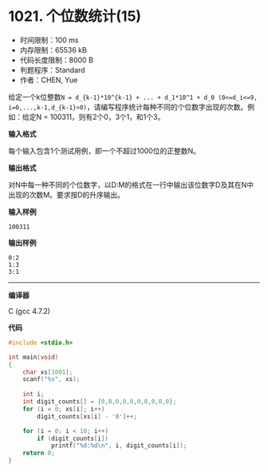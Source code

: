 # 1021. 个位数统计(15)

- 时间限制：100 ms
- 内存限制：65536 kB
- 代码长度限制：8000 B
- 判题程序：Standard
- 作者：CHEN, Yue

给定一个k位整数`N = d_{k-1}*10^{k-1} + ... + d_1*10^1 + d_0 (0<=d_i<=9, i=0,...,k-1,d_{k-1}>0)`，请编写程序统计每种不同的个位数字出现的次数。例如：给定N = 100311，则有2个0，3个1，和1个3。

**输入格式**

每个输入包含1个测试用例，即一个不超过1000位的正整数N。

**输出格式**

对N中每一种不同的个位数字，以D:M的格式在一行中输出该位数字D及其在N中出现的次数M。要求按D的升序输出。

**输入样例**

```
100311
```

**输出样例**

```
0:2
1:3
3:1
```

----------

**编译器**

C (gcc 4.7.2)

**代码**

```c
#include <stdio.h>

int main(void)
{
	char xs[1001];
	scanf("%s", xs);
	
	int i;
	int digit_counts[] = {0,0,0,0,0,0,0,0,0,0};
	for (i = 0; xs[i]; i++)
		digit_counts[xs[i] - '0']++;

	for (i = 0; i < 10; i++)
		if (digit_counts[i])
			printf("%d:%d\n", i, digit_counts[i]);
	return 0;
}
```
